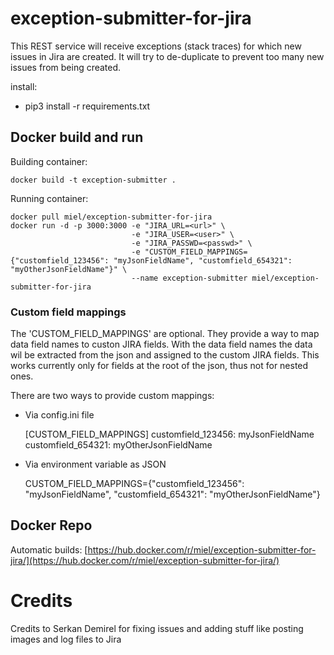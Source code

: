 # exception-submitter-for-jira
This REST service will receive exceptions (stack traces) for which new issues in Jira are created. It will try to de-duplicate to prevent too many new issues from being created.

install:
  - pip3 install -r requirements.txt

## Docker build and run
Building container:

    docker build -t exception-submitter .

Running container:

    docker pull miel/exception-submitter-for-jira
    docker run -d -p 3000:3000 -e "JIRA_URL=<url>" \ 
                               -e "JIRA_USER=<user>" \ 
                               -e "JIRA_PASSWD=<passwd>" \ 
                               -e "CUSTOM_FIELD_MAPPINGS={"customfield_123456": "myJsonFieldName", "customfield_654321": "myOtherJsonFieldName"}" \ 
                               --name exception-submitter miel/exception-submitter-for-jira

### Custom field mappings
The 'CUSTOM_FIELD_MAPPINGS' are optional. They provide a way to map data field names to custon JIRA fields. 
With the data field names the data wil be extracted from the json and assigned to the custom JIRA fields.
This works currently only for fields at the root of the json, thus not for nested ones.

There are two ways to provide custom mappings:
  - Via config.ini file


    [CUSTOM_FIELD_MAPPINGS]
    customfield_123456: myJsonFieldName 
    customfield_654321: myOtherJsonFieldName 

  - Via environment variable as JSON


    CUSTOM_FIELD_MAPPINGS={"customfield_123456": "myJsonFieldName", "customfield_654321": "myOtherJsonFieldName"}  

## Docker Repo
Automatic builds: [https://hub.docker.com/r/miel/exception-submitter-for-jira/](https://hub.docker.com/r/miel/exception-submitter-for-jira/)

# Credits
Credits to Serkan Demirel for fixing issues and adding stuff like posting images and log files to Jira


